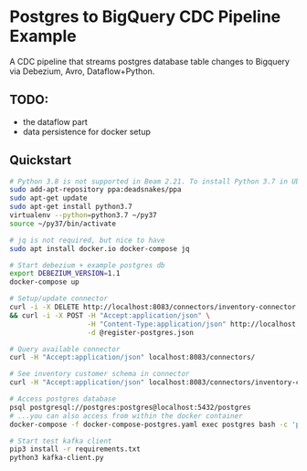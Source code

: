 Postgres to BigQuery CDC Pipeline Example
=========================================

A CDC pipeline that streams postgres database table changes to Bigquery via Debezium, Avro, Dataflow+Python.

## TODO:

 - the dataflow part
 - data persistence for docker setup

## Quickstart

```sh
# Python 3.8 is not supported in Beam 2.21. To install Python 3.7 in Ubuntu 20.04 you can do:
sudo add-apt-repository ppa:deadsnakes/ppa
sudo apt-get update
sudo apt-get install python3.7
virtualenv --python=python3.7 ~/py37
source ~/py37/bin/activate

# jq is not required, but nice to have
sudo apt install docker.io docker-compose jq

# Start debezium + example postgres db
export DEBEZIUM_VERSION=1.1
docker-compose up

# Setup/update connector
curl -i -X DELETE http://localhost:8083/connectors/inventory-connector \
&& curl -i -X POST -H "Accept:application/json" \
                   -H "Content-Type:application/json" http://localhost:8083/connectors/ \
                   -d @register-postgres.json

# Query available connector
curl -H "Accept:application/json" localhost:8083/connectors/

# See inventory customer schema in connector
curl -H "Accept:application/json" localhost:8083/connectors/inventory-connector | jq

# Access postgres database
psql postgresql://postgres:postgres@localhost:5432/postgres
# ...you can also access from within the docker container
docker-compose -f docker-compose-postgres.yaml exec postgres bash -c 'psql -U postgres postgres'

# Start test kafka client
pip3 install -r requirements.txt
python3 kafka-client.py
```
